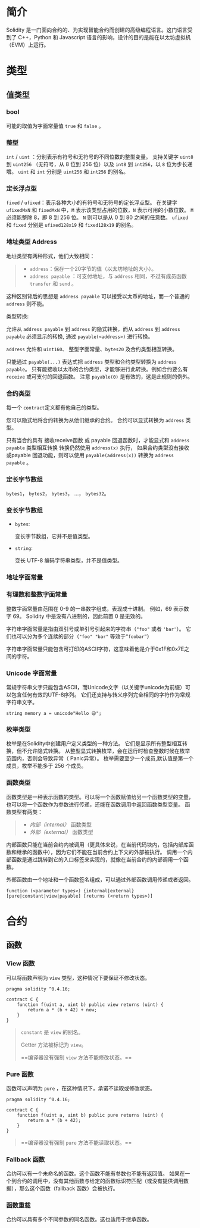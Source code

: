# 简介

Solidity 是一门面向合约的、为实现智能合约而创建的高级编程语言。这门语言受到了 C++，Python 和 Javascript 语言的影响，设计的目的是能在以太坊虚拟机（EVM）上运行。



# 类型

## 值类型

### bool

可能的取值为字面常量值 `true` 和 `false` 。

### 整型

`int` / `uint` ：分别表示有符号和无符号的不同位数的整型变量。 支持关键字 `uint8` 到 `uint256` （无符号，从 8 位到 256 位）以及 `int8` 到 `int256`，以 `8` 位为步长递增。 `uint` 和 `int` 分别是 `uint256` 和 `int256` 的别名。

### 定长浮点型

`fixed` / `ufixed`：表示各种大小的有符号和无符号的定长浮点型。 在关键字 `ufixedMxN` 和 `fixedMxN` 中，`M` 表示该类型占用的位数，`N` 表示可用的小数位数。 `M` 必须能整除 8，即 8 到 256 位。 `N` 则可以是从 0 到 80 之间的任意数。 `ufixed` 和 `fixed` 分别是 `ufixed128x19` 和 `fixed128x19` 的别名。

### 地址类型 Address

地址类型有两种形式，他们大致相同：

> - `address`：保存一个20字节的值（以太坊地址的大小）。
> - `address payable` ：可支付地址，与 `address` 相同，不过有成员函数 `transfer` 和 `send` 。

这种区别背后的思想是 `address payable` 可以接受以太币的地址，而一个普通的 `address` 则不能。

类型转换:

允许从 `address payable` 到 `address` 的隐式转换，而从 `address` 到 `address payable` 必须显示的转换, 通过 `payable(<address>)` 进行转换。

`address` 允许和 `uint160`、 整型字面常量、`bytes20` 及合约类型相互转换。

只能通过 `payable(...)` 表达式把 `address` 类型和合约类型转换为 `address payable`。 只有能接收以太币的合约类型，才能够进行此转换。例如合约要么有 `receive` 或可支付的回退函数。 注意 `payable(0)` 是有效的，这是此规则的例外。

### 合约类型

每一个 `contract`定义都有他自己的类型。

您可以隐式地将合约转换为从他们继承的合约。 合约可以显式转换为 `address` 类型。

只有当合约具有 接收receive函数 或 payable 回退函数时，才能显式和 `address payable` 类型相互转换 转换仍然使用 `address(x)` 执行， 如果合约类型没有接收或payable 回退功能，则可以使用 `payable(address(x))` 转换为 `address payable` 。

### 定长字节数组

`bytes1`， `bytes2`， `bytes3`， …， `bytes32`。

### 变长字节数组

- `bytes`:

  变长字节数组，它并不是值类型。

- `string`:

  变长 UTF-8 编码字符串类型，并不是值类型。

### 地址字面常量

### 有理数和整数字面常量

整数字面常量由范围在 0-9 的一串数字组成，表现成十进制。 例如，69 表示数字 69。 Solidity 中是没有八进制的，因此前置 0 是无效的。

字符串字面常量是指由双引号或单引号引起来的字符串（`"foo"` 或者 `'bar'`）。 它们也可以分为多个连续的部分（`"foo" "bar"` 等效于`”foobar”`）

字符串字面常量只能包含可打印的ASCII字符，这意味着他是介于0x1F和0x7E之间的字符。

### Unicode 字面常量

常规字符串文字只能包含ASCII，而Unicode文字（以关键字unicode为前缀）可以包含任何有效的UTF-8序列。 它们还支持与转义序列完全相同的字符作为常规字符串文字。

```sol
string memory a = unicode"Hello 😃";
```

### 枚举类型

枚举是在Solidity中创建用户定义类型的一种方法。 它们是显示所有整型相互转换，但不允许隐式转换。 从整型显式转换枚举，会在运行时检查整数时候在枚举范围内，否则会导致异常（ Panic异常）。 枚举需要至少一个成员,默认值是第一个成员，枚举不能多于 256 个成员。

### 函数类型

函数类型是一种表示函数的类型。可以将一个函数赋值给另一个函数类型的变量，也可以将一个函数作为参数进行传递，还能在函数调用中返回函数类型变量。 函数类型有两类：

> - *内部（internal）* 函数类型
> - *外部（external）* 函数类型

内部函数只能在当前合约内被调用（更具体来说，在当前代码块内，包括内部库函数和继承的函数中），因为它们不能在当前合约上下文的外部被执行。 调用一个内部函数是通过跳转到它的入口标签来实现的，就像在当前合约的内部调用一个函数。

外部函数由一个地址和一个函数签名组成，可以通过外部函数调用传递或者返回。

```sol
function (<parameter types>) {internal|external} [pure|constant|view|payable] [returns (<return types>)]
```



# 合约

## 函数

### View 函数

可以将函数声明为 `view` 类型，这种情况下要保证不修改状态。

```solidity
pragma solidity ^0.4.16;

contract C {
    function f(uint a, uint b) public view returns (uint) {
        return a * (b + 42) + now;
    }
}
```

> `constant` 是 `view` 的别名。
>
> Getter 方法被标记为 `view`。
>
> ==编译器没有强制 `view` 方法不能修改状态。==

### **Pure** 函数

函数可以声明为 `pure` ，在这种情况下，承诺不读取或修改状态。

```solidity
pragma solidity ^0.4.16;

contract C {
    function f(uint a, uint b) public pure returns (uint) {
        return a * (b + 42);
    }
}
```

> ==编译器没有强制 `pure` 方法不能读取状态。==

### Fallback 函数

合约可以有一个未命名的函数。这个函数不能有参数也不能有返回值。 如果在一个到合约的调用中，没有其他函数与给定的函数标识符匹配（或没有提供调用数据），那么这个函数（fallback 函数）会被执行。

### 函数重载

合约可以具有多个不同参数的同名函数。这也适用于继承函数。



